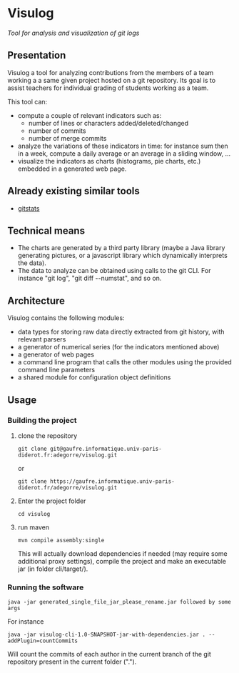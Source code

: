 # Visulog

*Tool for analysis and visualization of git logs*

## Presentation

Visulog a tool for analyzing contributions from the members of a team working a a same given project hosted on a git repository. Its goal is to assist teachers for individual grading of students working as a team.

This tool can:

- compute a couple of relevant indicators such as:
  - number of lines or characters added/deleted/changed
  - number of commits
  - number of merge commits
- analyze the variations of these indicators in time: for instance sum then in a week, compute a daily average or an average in a sliding window, ...
- visualize the indicators as charts (histograms, pie charts, etc.) embedded in a generated web page.

## Already existing similar tools

- [gitstats](https://pypi.org/project/gitstats/) 

## Technical means

- The charts are generated by a third party library (maybe a Java library generating pictures, or a javascript library which dynamically interprets the data).
- The data to analyze can be obtained using calls to the git CLI. For instance "git log", "git diff --numstat", and so on.

## Architecture

Visulog contains the following modules:

- data types for storing raw data directly extracted from git history, with relevant parsers
- a generator of numerical series (for the indicators mentioned above)
- a generator of web pages
- a command line program that calls the other modules using the provided command line parameters
- a shared module for configuration object definitions

## Usage

### Building the project

1. clone the repository
    ```
    git clone git@gaufre.informatique.univ-paris-diderot.fr:adegorre/visulog.git
    ```
   or
    ```
    git clone https://gaufre.informatique.univ-paris-diderot.fr/adegorre/visulog.git
    ```
2. Enter the project folder
    ```
    cd visulog
    ```
3. run maven
    ```
    mvn compile assembly:single
    ```
    This will actually download dependencies if needed (may require some additional proxy settings), compile the project and make an executable jar (in folder cli/target/).

### Running the software

```
java -jar generated_single_file_jar_please_rename.jar followed by some args
```

For instance

```
java -jar visulog-cli-1.0-SNAPSHOT-jar-with-dependencies.jar . --addPlugin=countCommits
```

Will count the commits of each author in the current branch of the git repository present in the current folder (".").
